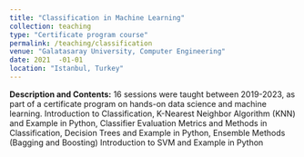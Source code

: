 ```yaml
---
title: "Classification in Machine Learning" 
collection: teaching
type: "Certificate program course"
permalink: /teaching/classification
venue: "Galatasaray University, Computer Engineering"
date: 2021  -01-01
location: "Istanbul, Turkey"
---
```


**Description and Contents:** 
16 sessions were taught between 2019-2023, as part of a certificate program on hands-on data science and machine learning. 
Introduction to Classification, K-Nearest Neighbor Algorithm (KNN) and Example in Python, Classifier Evaluation Metrics and Methods in Classification, Decision Trees and Example in Python, Ensemble Methods (Bagging and Boosting)
Introduction to SVM and Example in Python 
